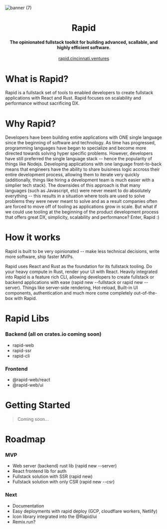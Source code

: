 ![banner (7)](https://user-images.githubusercontent.com/68653294/218370294-a4bcaef6-087c-489e-8748-0b2eea0fcb90.jpg)

<h1 align='center'>Rapid</h1>
<h4 align='center'>The opinionated fullstack toolkit for building advanced, scallable, and highly efficient software.</h4>
<div align='center'>
<a href='https://rapid.cincinnati.ventures/' target='_blank'>rapid.cincinnati.ventures</a>
</div>

# What is Rapid?
Rapid is a fullstack set of tools to enabled developers to create fullstack applications with React and Rust. Rapid focuses on scalability and performance without sacrificing DX.

# Why Rapid?
Developers have been building entire applications with ONE single language since the beginning of software and technology. As time has progressed, programming languages have began to specialize and become more directed towards solving hyper specific problems. However, developers have still preferred the single language stack -- hence the popularity of things like Nodejs. Developing applications with one language front-to-back means that engineers have the ability to share buisiness logic accross their entire development process, allowing them to iterate very quickly (additionally, things like hiring a development team is much easier with a simplier tech stack). The downsides of this approach is that many languages (such as Javascript, etc) were never meant to do absolutely everything -- this results in a situation where tools are used to solve problems they were never meant to solve and as a result companies often are forced to move off of tooling as applications grow in scale. But what if we could use tooling at the beginning of the product development process that offers great DX, simplicity, scalability and performance? Enter, Rapid :)

# How it works
Rapid is built to be very opinionated -- make less technical decisions, write more software, ship faster MVPs.

Rapid uses React and Rust as the foundation for its fullstack tooling. Do your heavy compute in Rust, render your UI with React. Heavily integrated into Rapid is a feature rich CLI, allowing developers to create fullstack or backend applications with ease (rapid new --fullstack or rapid new --server). Things like server-side rendering, Hot-reload, Built-in UI components, authentication and much more come completely out-of-the-box with Rapid.


# Rapid Libs
### Backend (all on crates.io coming soon)
  - rapid-web
  - rapid-ssr
  - rapid-cli
### Frontend
  - @rapid-web/react
  - @rapid-web/ui

# Getting Started
> Coming soon...

# Roadmap
### MVP
  - Web server (backend) rust lib (rapid new --server)
  - React frontend lib for auth
  - Fullstack solution with SSR (rapid new)
  - Fullstack solution with only CSR (rapid new --csr)
### Next
  - Documentation
  - Easy deployments with rapid deploy (GCP, cloudflare workers, Netlify)
  - Icon library integrated into the @Rapid/ui
  - Remix.run?
